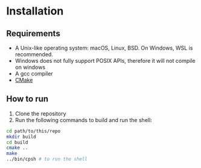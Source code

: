 # Installation

## Requirements

- A Unix-like operating system: macOS, Linux, BSD. On Windows, WSL is recommended.
- Windows does not fully support POSIX APIs, therefore it will not compile on windows
- A gcc compiler
- [CMake](https://cmake.org/download/)

## How to run

1. Clone the repository
2. Run the following commands to build and run the shell:

```bash
cd path/to/this/repo
mkdir build
cd build
cmake ..
make
../bin/cpsh # to run the shell
```
